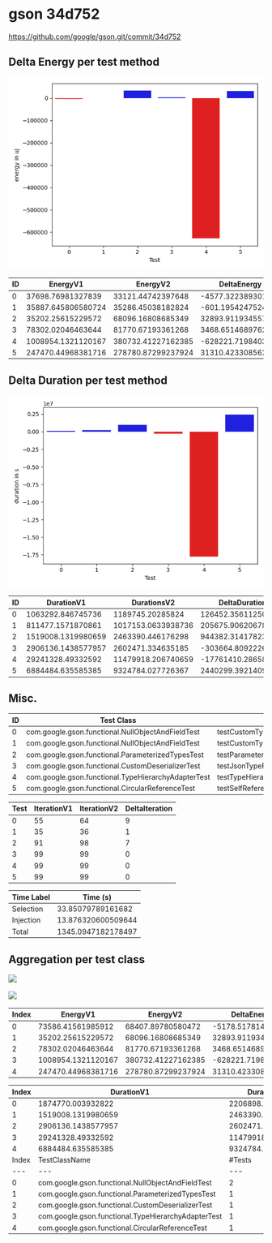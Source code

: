 # gson 34d752


https://github.com/google/gson.git/commit/34d752



## Delta Energy per test method

![](./gson_delta_energy_0_v.png)


| ID | EnergyV1 | EnergyV2 | DeltaEnergy |
| --- | --- | --- | --- |
| 0 | 37698.76981327839 | 33121.44742397648 | -4577.322389301909 |
| 1 | 35887.645806580724 | 35286.45038182824 | -601.1954247524845 |
| 2 | 35202.25615229572 | 68096.16808685349 | 32893.91193455777 |
| 3 | 78302.02046463644 | 81770.67193361268 | 3468.6514689762407 |
| 4 | 1008954.1321120167 | 380732.41227162385 | -628221.7198403928 |
| 5 | 247470.44968381716 | 278780.87299237924 | 31310.42330856208 |

## Delta Duration per test method

![](./gson_delta_duration_0_v.png)


| ID | DurationV1 | DurationsV2 | DeltaDuration |
| --- | --- | --- | --- |
| 0 | 1063292.846745736 | 1189745.20285824 | 126452.35611250415 |
| 1 | 811477.1571870861 | 1017153.0633938736 | 205675.90620678756 |
| 2 | 1519008.1319980659 | 2463390.446176298 | 944382.3141782321 |
| 3 | 2906136.1438577957 | 2602471.334635185 | -303664.80922261067 |
| 4 | 29241328.49332592 | 11479918.206740659 | -17761410.28658526 |
| 5 | 6884484.635585385 | 9324784.027726367 | 2440299.3921409817 |

## Misc.

| ID | Test Class | Test Method |
| --- | --- | --- |
| 0 | com.google.gson.functional.NullObjectAndFieldTest | testCustomTypeAdapterPassesNullDesrialization |
| 1 | com.google.gson.functional.NullObjectAndFieldTest | testCustomTypeAdapterPassesNullSerialization |
| 2 | com.google.gson.functional.ParameterizedTypesTest | testParameterizedTypeWithCustomSerializer |
| 3 | com.google.gson.functional.CustomDeserializerTest | testJsonTypeFieldBasedDeserialization |
| 4 | com.google.gson.functional.TypeHierarchyAdapterTest | testTypeHierarchy |
| 5 | com.google.gson.functional.CircularReferenceTest | testSelfReferenceCustomHandlerSerialization |


| Test | IterationV1 | IterationV2 | DeltaIteration |
| --- | --- | --- | --- |
| 0 | 55 | 64 | 9 |
| 1 | 35 | 36 | 1 |
| 2 | 91 | 98 | 7 |
| 3 | 99 | 99 | 0 |
| 4 | 99 | 99 | 0 |
| 5 | 99 | 99 | 0 |



| Time Label | Time (s) |
| --- | --- |
| Selection | 33.85079789161682 |
| Injection | 13.876320600509644 |
| Total | 1345.0947182178497 |


## Aggregation per test class


![](./gson.png)

![](./gson_delta_1_v.png)

| Index | EnergyV1 | EnergyV2 | DeltaEnergy |
| --- | --- | --- | --- |
| 0 | 73586.41561985912 | 68407.89780580472 | -5178.517814054401 |
| 1 | 35202.25615229572 | 68096.16808685349 | 32893.91193455777 |
| 2 | 78302.02046463644 | 81770.67193361268 | 3468.6514689762407 |
| 3 | 1008954.1321120167 | 380732.41227162385 | -628221.7198403928 |
| 4 | 247470.44968381716 | 278780.87299237924 | 31310.42330856208 |

| Index | DurationV1 | DurationsV2 | DeltaDuration |
| --- | --- | --- | --- |
| 0 | 1874770.003932822 | 2206898.2662521135 | 332128.2623192915 |
| 1 | 1519008.1319980659 | 2463390.446176298 | 944382.3141782321 |
| 2 | 2906136.1438577957 | 2602471.334635185 | -303664.80922261067 |
| 3 | 29241328.49332592 | 11479918.206740659 | -17761410.28658526 |
| 4 | 6884484.635585385 | 9324784.027726367 | 2440299.3921409817 |
| Index | TestClassName | #Tests |
| --- | --- | --- |
| 0 | com.google.gson.functional.NullObjectAndFieldTest | 2 |
| 1 | com.google.gson.functional.ParameterizedTypesTest | 1 |
| 2 | com.google.gson.functional.CustomDeserializerTest | 1 |
| 3 | com.google.gson.functional.TypeHierarchyAdapterTest | 1 |
| 4 | com.google.gson.functional.CircularReferenceTest | 1 |
